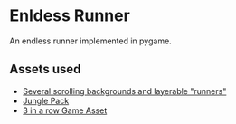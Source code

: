 # Enldess Runner
An endless runner implemented in pygame.

## Assets used
* [Several scrolling backgrounds and layerable "runners"](https://opengameart.org/content/several-scrolling-backgrounds-and-layerable-runners)
* [Jungle Pack](https://jesse-m.itch.io/jungle-pack)
* [3 in a row Game Asset](https://gamesupply.itch.io/free-3-in-a-row-game-asset)